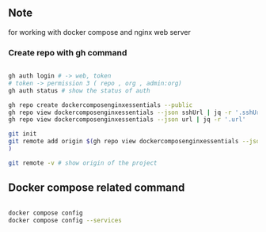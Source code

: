 ## Note 
for working with docker compose and nginx web server 

### Create repo with gh command 

```bash

gh auth login # -> web, token 
# token -> permission 3 ( repo , org , admin:org)
gh auth status # show the status of auth 

gh repo create dockercomposenginxessentials --public
gh repo view dockercomposenginxessentials --json sshUrl | jq -r '.sshUrl'
gh repo view dockercomposenginxessentials --json url | jq -r '.url'

git init 
git remote add origin $(gh repo view dockercomposenginxessentials --json url | jq -r '.url'
)

git remote -v # show origin of the project 
```

## Docker compose related command 

```bash

docker compose config 
docker compose config --services 
```